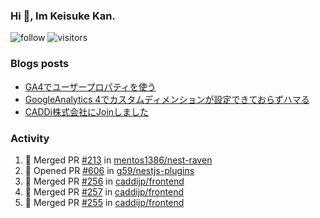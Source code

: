 ### Hi 👋, Im Keisuke Kan.

<!--
**9renpoto/9renpoto** is a ✨ _special_ ✨ repository because its `README.md` (this file) appears on your GitHub profile.

Here are some ideas to get you started:

- 🔭 I’m currently working on ...
- 🌱 I’m currently learning ...
- 👯 I’m looking to collaborate on ...
- 🤔 I’m looking for help with ...
- 💬 Ask me about ...
- 📫 How to reach me: ...
- 😄 Pronouns: ...
- ⚡ Fun fact: ...
-->

![follow](https://img.shields.io/github/followers/9renpoto?label=Follow&style=social)
![visitors](https://komarev.com/ghpvc/?username=9renpoto&label=Profile%20views&color=0e75b6&style=flat)

### Blogs posts

<!-- BLOG-POST-LIST:START -->
- [GA4でユーザープロパティを使う](https://9renpoto.dev/2021/02/21/google-analytics-4-user-properties/)
- [GoogleAnalytics 4でカスタムディメンションが設定できておらずハマる](https://9renpoto.dev/2021/02/13/google-analytics-4/)
- [CADDi株式会社にJoinしました](https://9renpoto.dev/2020/12/05/join/)
<!-- BLOG-POST-LIST:END -->

### Activity

<!--START_SECTION:activity-->
1. 🎉 Merged PR [#213](https://github.com/mentos1386/nest-raven/pull/213) in [mentos1386/nest-raven](https://github.com/mentos1386/nest-raven)
2. 💪 Opened PR [#606](https://github.com/g59/nestjs-plugins/pull/606) in [g59/nestjs-plugins](https://github.com/g59/nestjs-plugins)
3. 🎉 Merged PR [#256](https://github.com/caddijp/frontend/pull/256) in [caddijp/frontend](https://github.com/caddijp/frontend)
4. 🎉 Merged PR [#257](https://github.com/caddijp/frontend/pull/257) in [caddijp/frontend](https://github.com/caddijp/frontend)
5. 🎉 Merged PR [#255](https://github.com/caddijp/frontend/pull/255) in [caddijp/frontend](https://github.com/caddijp/frontend)
<!--END_SECTION:activity-->

<!--START_SECTION:waka-->
<!--END_SECTION:waka-->